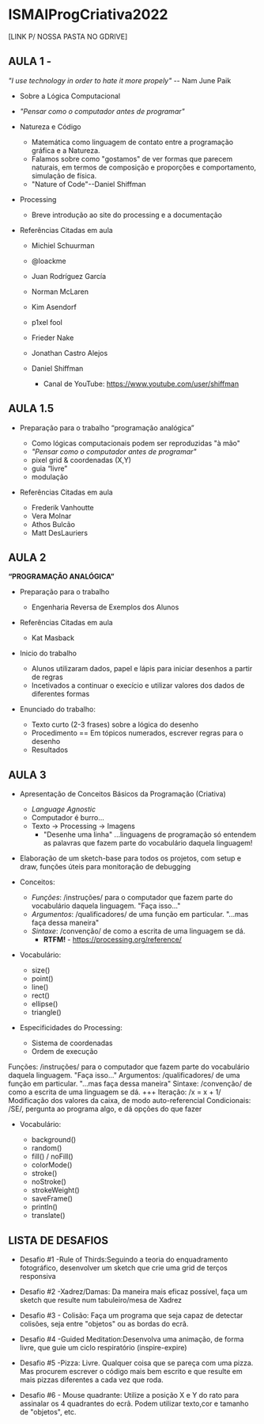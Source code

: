 # ISMAIProgCriativa2022



[LINK P/ NOSSA PASTA NO GDRIVE]


## AULA 1 -


*"I use technology in order to hate it more propely"* -- Nam June Paik

- Sobre a Lógica Computacional
-   *"Pensar como o computador antes de programar"*
   
- Natureza e Código
  - Matemática como linguagem de contato entre a programação gráfica e a Natureza.
  - Falamos sobre como "gostamos" de ver formas que parecem naturais, em termos de composição e proporções e comportamento, simulação de física.
  - "Nature of Code"--Daniel Shiffman  
- Processing
  - Breve introdução ao site do processing e a documentação

- Referências Citadas em aula
  - Michiel Schuurman
  - @loackme
  - Juan Rodríguez García
  - Norman McLaren
  - Kim Asendorf
  - p1xel fool
  - Frieder Nake
  - Jonathan Castro Alejos
 
  - Daniel Shiffman
    - Canal de YouTube: https://www.youtube.com/user/shiffman


## AULA 1.5 

- Preparação para o trabalho “programação analógica”
  - Como lógicas computacionais podem ser reproduzidas "à mão"
  - *"Pensar como o computador antes de programar"*
  - pixel grid & coordenadas (X,Y)
  - guia “livre”
  - modulação


- Referências Citadas em aula
  - Frederik Vanhoutte
  - Vera Molnar
  - Athos Bulcão
  - Matt DesLauriers
  

## AULA 2 

**“PROGRAMAÇÃO ANALÓGICA”**


- Preparação para o trabalho 
  - Engenharia Reversa de Exemplos dos Alunos

- Referências Citadas em aula
  - Kat Masback


- Inicio do trabalho
  - Alunos utilizaram dados, papel e lápis para iniciar desenhos a partir de regras
  - Incetivados a continuar o execício e utilizar valores dos dados de diferentes formas
 
 - Enunciado do trabalho:
   - Texto curto (2-3 frases) sobre a lógica do desenho
   - Procedimento == Em tópicos numerados, escrever regras para o desenho
   - Resultados
   

   
## AULA 3

- Apresentação de Conceitos Básicos da Programação (Criativa)
  - *Language Agnostic*
  - Computador é burro...
  - Texto -> Processing -> Imagens
    - "Desenhe uma linha"
     ...linguagens de programação só entendem as palavras que fazem parte do vocabulário daquela linguagem!



- Elaboração de um sketch-base para todos os projetos, com setup e draw, funções úteis para monitoração de debugging


- Conceitos:
  - *Funções*: /instruções/ para o computador que fazem parte do vocabulário daquela linguagem. "Faça isso..."
  - *Argumentos*: /qualificadores/ de uma função em particular. "...mas faça dessa maneira"
  - *Sintaxe*: /convenção/ de como a escrita de uma linguagem se dá.
    - **RTFM!** - https://processing.org/reference/


- Vocabulário:
  - size()
  - point()
  - line()
  - rect()
  - ellipse()
  - triangle()

- Especificidades do Processing:
  - Sistema de coordenadas 
  - Ordem de execução





Funções: /instruções/ para o computador que fazem parte do vocabulário daquela linguagem. "Faça isso..."
Argumentos: /qualificadores/ de uma função em particular. "...mas faça dessa maneira"
Sintaxe: /convenção/ de como a escrita de uma linguagem se dá.
+++
Iteração: /x = x + 1/ Modificação dos valores da caixa, de modo auto-referencial
Condicionais: /SE/, pergunta ao programa algo, e dá opções do que fazer


- Vocabulário:

  - background()
  - random()
  - fill() / noFill()
  - colorMode()
  - stroke()
  - noStroke()
  - strokeWeight()
  - saveFrame()
  - println()
  - translate()

## LISTA DE DESAFIOS

 - Desafio #1 -Rule of Thirds:Seguindo a teoria do enquadramento fotográfico, desenvolver um sketch que crie uma grid de terços responsiva
 
 - Desafio #2 -Xadrez/Damas: Da maneira mais eficaz possível, faça um sketch que resulte num tabuleiro/mesa de Xadrez

 - Desafio #3 - Colisão: Faça um programa que seja capaz de detectar colisões, seja entre "objetos" ou as bordas do ecrã.


 - Desafio #4 -Guided Meditation:Desenvolva uma animação, de forma livre, que guie um ciclo respiratório (inspire-expire)

 - Desafio #5 -Pizza: Livre. Qualquer coisa que se pareça com uma pizza. Mas procurem escrever o código mais bem escrito e que resulte em mais pizzas diferentes a cada vez que roda.

 - Desafio #6 - Mouse quadrante: Utilize a posição X e Y do rato para assinalar os 4 quadrantes do ecrã. 
Podem utilizar texto,cor e tamanho de "objetos", etc. 

